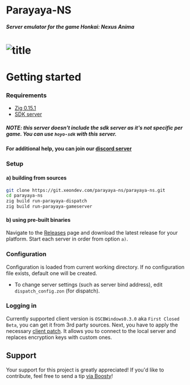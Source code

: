 # Parayaya-NS
##### Server emulator for the game Honkai: Nexus Anima
# ![title](assets/img/screenshot.png)

# Getting started
### Requirements
- [Zig 0.15.1](https://ziglang.org/download)
- [SDK server](https://git.xeondev.com/reversedrooms/hoyo-sdk)
##### NOTE: this server doesn't include the sdk server as it's not specific per game. You can use `hoyo-sdk` with this server.

#### For additional help, you can join our [discord server](https://discord.xeondev.com)

### Setup
#### a) building from sources
```sh
git clone https://git.xeondev.com/parayaya-ns/parayaya-ns.git
cd parayaya-ns
zig build run-parayaya-dispatch
zig build run-parayaya-gameserver
```

#### b) using pre-built binaries
Navigate to the [Releases](https://git.xeondev.com/parayaya-ns/parayaya-ns/releases) page and download the latest release for your platform.
Start each server in order from option `a)`.

### Configuration
Configuration is loaded from current working directory. If no configuration file exists, default one will be created.
- To change server settings (such as server bind address), edit `dispatch_config.zon` (for dispatch).

### Logging in
Currently supported client version is `OSCBWindows0.3.0` aka `First Closed Beta`, you can get it from 3rd party sources. Next, you have to apply the necessary [client patch](https://git.xeondev.com/parayaya-ns/parayaya-patch). It allows you to connect to the local server and replaces encryption keys with custom ones.

## Support
Your support for this project is greatly appreciated! If you'd like to contribute, feel free to send a tip [via Boosty](https://boosty.to/xeondev/donate)!
